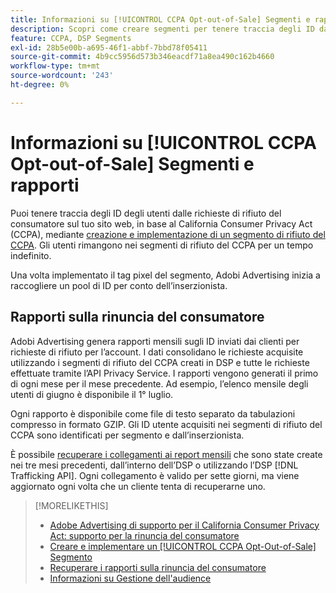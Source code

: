 ```yaml
---
title: Informazioni su [!UICONTROL CCPA Opt-out-of-Sale] Segmenti e rapporti
description: Scopri come creare segmenti per tenere traccia degli ID dalle richieste di rifiuto del CCPA e come recuperare i rapporti degli ID.
feature: CCPA, DSP Segments
exl-id: 28b5e00b-a695-46f1-abbf-7bbd78f05411
source-git-commit: 4b9cc5956d573b346eacdf71a8ea490c162b4660
workflow-type: tm+mt
source-wordcount: '243'
ht-degree: 0%

---
```


# Informazioni su [!UICONTROL CCPA Opt-out-of-Sale] Segmenti e rapporti

Puoi tenere traccia degli ID degli utenti dalle richieste di rifiuto del consumatore sul tuo sito web, in base al California Consumer Privacy Act (CCPA), mediante [creazione e implementazione di un segmento di rifiuto del CCPA](ccpa-opt-out-segment-create.md). Gli utenti rimangono nei segmenti di rifiuto del CCPA per un tempo indefinito.

Una volta implementato il tag pixel del segmento, Adobi Advertising inizia a raccogliere un pool di ID per conto dell’inserzionista.

## Rapporti sulla rinuncia del consumatore

Adobi Advertising genera rapporti mensili sugli ID inviati dai clienti per richieste di rifiuto per l’account. I dati consolidano le richieste acquisite utilizzando i segmenti di rifiuto del CCPA creati in DSP e tutte le richieste effettuate tramite l’API Privacy Service.  I rapporti vengono generati il primo di ogni mese per il mese precedente. Ad esempio, l’elenco mensile degli utenti di giugno è disponibile il 1° luglio.

Ogni rapporto è disponibile come file di testo separato da tabulazioni compresso in formato GZIP. Gli ID utente acquisiti nei segmenti di rifiuto del CCPA sono identificati per segmento e dall’inserzionista.

È possibile [recuperare i collegamenti ai report mensili](ccpa-opt-out-segment-report-retrieve.md) che sono state create nei tre mesi precedenti, dall’interno dell’DSP o utilizzando l’DSP [!DNL Trafficking API]. Ogni collegamento è valido per sette giorni, ma viene aggiornato ogni volta che un cliente tenta di recuperarne uno.

>[!MORELIKETHIS]
>
>* [Adobe Advertising di supporto per il California Consumer Privacy Act: supporto per la rinuncia del consumatore](/help/privacy/ccpa/ccpa-opt-out-of-sale.md)
>* [Creare e implementare un [!UICONTROL CCPA Opt-Out-of-Sale] Segmento](ccpa-opt-out-segment-create.md)
>* [Recuperare i rapporti sulla rinuncia del consumatore](ccpa-opt-out-segment-report-retrieve.md)
>* [Informazioni su Gestione dell&#39;audience](audience-about.md)

